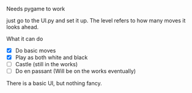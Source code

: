 Needs pygame to work

just go to the UI.py and set it up. The level refers to how many moves it looks ahead.

What it can do

- [X] Do basic moves
- [X] Play as both white and black
- [ ] Castle (still in the works)
- [ ] Do en passant (Will be on the works eventually)

There is a basic UI, but nothing fancy.


